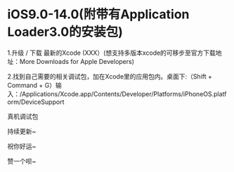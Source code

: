 # iOS9.0-14.0(附带有Application Loader3.0的安装包)
1.升级 / 下载 最新的Xcode (XXX）(想支持多版本xcode的可移步至官方下载地址：More Downloads for Apple Developers)

2.找到自己需要的相关调试包，加在Xcode里的应用包内。桌面下:（Shift + Command + G）输入：/Applications/Xcode.app/Contents/Developer/Platforms/iPhoneOS.platform/DeviceSupport

真机调试包

持续更新~

祝你好运~

赞一个呗~
